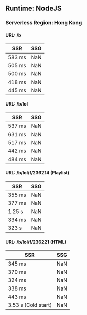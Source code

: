 ## Runtime: NodeJS

### Serverless Region: Hong Kong

#### URL: /b

| SSR    | SSG |
|--------|-----|
| 583 ms | NaN |
| 505 ms | NaN |
| 500 ms | NaN |
| 418 ms | NaN |
| 445 ms | NaN |

#### URL: /b/lol

| SSR    | SSG |
|--------|-----|
| 537 ms | NaN |
| 631 ms | NaN |
| 517 ms | NaN |
| 442 ms | NaN |
| 484 ms | NaN |

#### URL: /b/lol/f/236214 (Playlist)

| SSR    | SSG |
|--------|-----|
| 355 ms | NaN |
| 377 ms | NaN |
| 1.25 s | NaN |
| 334 ms | NaN |
| 323 s  | NaN |

#### URL: /b/lol/f/236221 (HTML)

| SSR                 | SSG |
|---------------------|-----|
| 345 ms              | NaN |
| 370 ms              | NaN |
| 324 ms              | NaN |
| 338 ms              | NaN |
| 443 ms              | NaN |
| 3.53 s (Cold start) | NaN |
